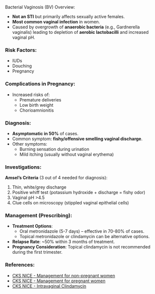 Bacterial Vaginosis (BV) Overview:
- **Not an STI** but primarily affects sexually active females.
- **Most common vaginal infection** in women.
- Caused by overgrowth of **anaerobic bacteria** (e.g., Gardnerella vaginalis) leading to depletion of **aerobic lactobacilli** and increased vaginal pH.

### Risk Factors:
- IUDs
- Douching
- Pregnancy

### Complications in Pregnancy:
- Increased risks of:
  - Premature deliveries
  - Low birth weight
  - Chorioamnionitis

### Diagnosis:
- **Asymptomatic in 50%** of cases.
- Common symptom: **fishy/offensive smelling vaginal discharge**.
- Other symptoms:
  - Burning sensation during urination
  - Mild itching (usually without vaginal erythema)

### Investigations:
**Amsel’s Criteria** (3 out of 4 needed for diagnosis):
1. Thin, white/grey discharge
2. Positive whiff test (potassium hydroxide + discharge = fishy odor)
3. Vaginal pH >4.5
4. Clue cells on microscopy (stippled vaginal epithelial cells)

### Management (Prescribing):
- **Treatment Options**:
  - Oral metronidazole (5-7 days) – effective in 70-80% of cases.
  - Topical metronidazole or clindamycin can be alternative options.
- **Relapse Rate**: ~50% within 3 months of treatment.
- **Pregnancy Consideration**: Topical clindamycin is not recommended during the first trimester.

### References:
- [CKS NICE - Management for non-pregnant women](https://cks.nice.org.uk/topics/bacterial-vaginosis/management/women-who-are-not-pregnant/)
- [CKS NICE - Management for pregnant women](https://cks.nice.org.uk/topics/bacterial-vaginosis/management/women-who-are-pregnant/)
- [CKS NICE - Intravaginal Clindamycin](https://cks.nice.org.uk/topics/bacterial-vaginosis/prescribing-information/intravaginal-clindamycin/)